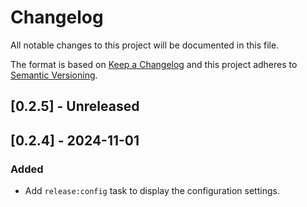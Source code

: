 # Changelog

All notable changes to this project will be documented in this file.

The format is based on [Keep a Changelog](http://keepachangelog.com/)
and this project adheres to [Semantic Versioning](http://semver.org/).

## [0.2.5] - Unreleased

## [0.2.4] - 2024-11-01

### Added

- Add `release:config` task to display the configuration settings.

